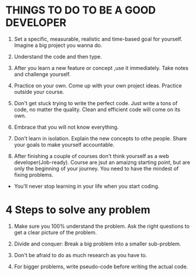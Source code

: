 # THINGS TO DO TO BE A GOOD DEVELOPER

1. Set a specific, measurable, realistic and time-based goal for yourself. Imagine a big project you wanna do.

2. Understand the code and then type.

3. After you learn a new feature or concept ,use it immediately. Take notes and challenge yourself.

4. Practice on your own. Come up with your own project ideas. Practice outside your course.

5. Don't get stuck trying to write the perfect code. Just write a tons of code, no matter the quality. Clean and efficient code will come on its own.

6. Embrace that you will not know everything.

7. Don't learn in isolation. Explain the new concepts to othe people. Share your goals to make yourself accountable.

8. After finishing a couple of courses don't think yourself as a web developer(Job-ready). Course are jsut an amaizng starting point, but are only the beginning of your journey. You need to have the mindest of fixing problems.

- You'll never stop learning in your life when you start coding.

# 4 Steps to solve any problem

1. Make sure you 100% understand the problem. Ask the right questions to get a clear picture of the problem.

2. Divide and conquer: Break a big problem into a smaller sub-problem.

3. Don't be afraid to do as much research as you have to.

4. For bigger problems, write pseudo-code before writing the actual code.
